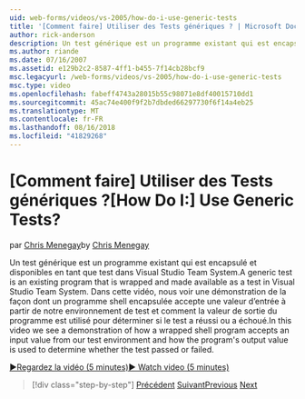 ```yaml
---
uid: web-forms/videos/vs-2005/how-do-i-use-generic-tests
title: '[Comment faire] Utiliser des Tests génériques ? | Microsoft Docs'
author: rick-anderson
description: Un test générique est un programme existant qui est encapsulé et disponibles en tant que test dans Visual Studio Team System. Dans cette vidéo, nous voir une démonstration de la...
ms.author: riande
ms.date: 07/16/2007
ms.assetid: e129b2c2-8587-4ff1-b455-7f14cb28bcf9
msc.legacyurl: /web-forms/videos/vs-2005/how-do-i-use-generic-tests
msc.type: video
ms.openlocfilehash: fabeff4743a28015b55c98071e8df40015710dd1
ms.sourcegitcommit: 45ac74e400f9f2b7dbded66297730f6f14a4eb25
ms.translationtype: MT
ms.contentlocale: fr-FR
ms.lasthandoff: 08/16/2018
ms.locfileid: "41829268"
---
```

<a name="how-do-i-use-generic-tests"></a><span data-ttu-id="44470-105">[Comment faire] Utiliser des Tests génériques ?</span><span class="sxs-lookup"><span data-stu-id="44470-105">[How Do I:] Use Generic Tests?</span></span>
====================
<span data-ttu-id="44470-106">par [Chris Menegay](https://twitter.com/CMenegay)</span><span class="sxs-lookup"><span data-stu-id="44470-106">by [Chris Menegay](https://twitter.com/CMenegay)</span></span>

<span data-ttu-id="44470-107">Un test générique est un programme existant qui est encapsulé et disponibles en tant que test dans Visual Studio Team System.</span><span class="sxs-lookup"><span data-stu-id="44470-107">A generic test is an existing program that is wrapped and made available as a test in Visual Studio Team System.</span></span> <span data-ttu-id="44470-108">Dans cette vidéo, nous voir une démonstration de la façon dont un programme shell encapsulée accepte une valeur d’entrée à partir de notre environnement de test et comment la valeur de sortie du programme est utilisé pour déterminer si le test a réussi ou a échoué.</span><span class="sxs-lookup"><span data-stu-id="44470-108">In this video we see a demonstration of how a wrapped shell program accepts an input value from our test environment and how the program's output value is used to determine whether the test passed or failed.</span></span>

[<span data-ttu-id="44470-109">&#9654;Regardez la vidéo (5 minutes)</span><span class="sxs-lookup"><span data-stu-id="44470-109">&#9654; Watch video (5 minutes)</span></span>](https://channel9.msdn.com/Blogs/ASP-NET-Site-Videos/how-do-i-use-generic-tests)

> [!div class="step-by-step"]
> <span data-ttu-id="44470-110">[Précédent](how-do-i-enforce-coding-standards-with-code-analysis.md)
> [Suivant](how-do-i-publish-and-analyze-test-results.md)</span><span class="sxs-lookup"><span data-stu-id="44470-110">[Previous](how-do-i-enforce-coding-standards-with-code-analysis.md)
[Next](how-do-i-publish-and-analyze-test-results.md)</span></span>
